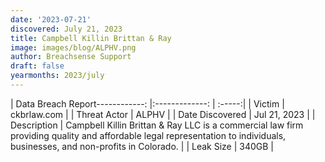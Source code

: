 ```yaml
---
date: '2023-07-21'
discovered: July 21, 2023
title: Campbell Killin Brittan & Ray
image: images/blog/ALPHV.png
author: Breachsense Support
draft: false
yearmonths: 2023/july
---
```


| Data Breach Report------------:     |:-------------:    | :-----:|
| Victim      | ckbrlaw.com      | 
| Threat Actor      | ALPHV      | 
| Date Discovered      | Jul 21, 2023      | 
| Description      | Campbell Killin Brittan & Ray LLC is a commercial law firm providing quality and affordable legal representation to individuals, businesses, and non-profits in Colorado.      | 
| Leak Size      | 340GB      | 

